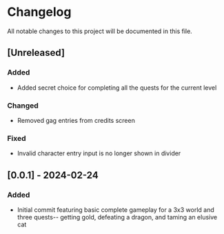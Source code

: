 # Changelog

All notable changes to this project will be documented in this file.

## [Unreleased]

### Added

- Added secret choice for completing all the quests for the current level

### Changed

- Removed gag entries from credits screen

### Fixed

- Invalid character entry input is no longer shown in divider

## [0.0.1] - 2024-02-24

### Added

- Initial commit featuring basic complete gameplay for a 3x3 world and three quests-- getting gold, defeating a dragon, and taming an elusive cat

